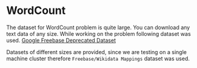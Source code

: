 # WordCount
The dataset for WordCount problem is quite large. You can download any text data of any size. While working on the problem following dataset was used.
[Google Freebase Deprecated Dataset](https://developers.google.com/freebase)

Datasets of different sizes are provided, since we are testing on a single machine cluster therefore `Freebase/Wikidata Mappings` dataset was used.
